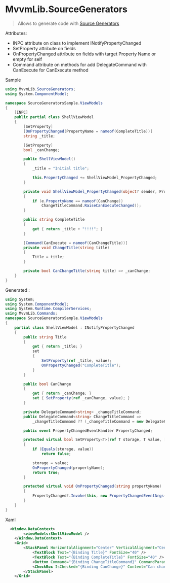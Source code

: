 # MvvmLib.SourceGenerators

> Allows to generate code with [Source Generators](https://learn.microsoft.com/en-us/dotnet/csharp/roslyn-sdk/source-generators-overview) 


Attributes:

* INPC attribute on class to implement INotifyPropertyChanged
* SetProperty attribute on fields
* OnPropertyChanged attribute on fields with target Property Name or empty for self
* Command attribute on methods for add DelegateCommand with CanExecute for CanExecute method

Sample

```cs
using MvvmLib.SourceGenerators;
using System.ComponentModel;

namespace SourceGeneratorsSample.ViewModels
{
    [INPC]
    public partial class ShellViewModel
    {
        [SetProperty]
        [OnPropertyChanged(PropertyName = nameof(CompleteTitle))]
        string _title;

        [SetProperty]
        bool _canChange;

        public ShellViewModel()
        {
            _title = "Initial title";

            this.PropertyChanged += ShellViewModel_PropertyChanged;  
        }

        private void ShellViewModel_PropertyChanged(object? sender, PropertyChangedEventArgs e)
        {
            if (e.PropertyName == nameof(CanChange))
                ChangeTitleCommand.RaiseCanExecuteChanged();
        }

        public string CompleteTitle
        {
            get { return _title + "!!!!"; }
        }

        [Command(CanExecute = nameof(CanChangeTitle))]
        private void ChangeTitle(string title)
        {
            Title = title;
        }

        private bool CanChangeTitle(string title) => _canChange;
    }
}
```

Generated :

```cs
using System;
using System.ComponentModel;
using System.Runtime.CompilerServices;
using MvvmLib.Commands;
namespace SourceGeneratorsSample.ViewModels
{
	partial class ShellViewModel : INotifyPropertyChanged
	{
		public string Title
		{
			get { return _title; }
			set
			{
				SetProperty(ref _title, value);
				OnPropertyChanged("CompleteTitle");
			}
		}

		public bool CanChange
		{
			get { return _canChange; }
			set { SetProperty(ref _canChange, value); }
		}

		private DelegateCommand<string> _changeTitleCommand;
		public DelegateCommand<string> ChangeTitleCommand =>
			_changeTitleCommand ?? (_changeTitleCommand = new DelegateCommand<string>(ChangeTitle, CanChangeTitle));

        public event PropertyChangedEventHandler PropertyChanged;

        protected virtual bool SetProperty<T>(ref T storage, T value, [CallerMemberName] string propertyName = null)
        {
            if (Equals(storage, value))
                return false;

            storage = value;
            OnPropertyChanged(propertyName);
            return true;
        }

        protected virtual void OnPropertyChanged(string propertyName)
        {
            PropertyChanged?.Invoke(this, new PropertyChangedEventArgs(propertyName));
        }
    }
}
```

Xaml 

```xml
  <Window.DataContext>
        <viewModels:ShellViewModel />
    </Window.DataContext>
    <Grid>
        <StackPanel HorizontalAlignment="Center" VerticalAlignment="Center">
            <TextBlock Text="{Binding Title}" FontSize="40" />
            <TextBlock Text="{Binding CompleteTitle}" FontSize="40" />
            <Button Command="{Binding ChangeTitleCommand}" CommandParameter="New title!">Change title</Button>
            <CheckBox IsChecked="{Binding CanChange}" Content="Can change title?"/>
        </StackPanel>
    </Grid>
```